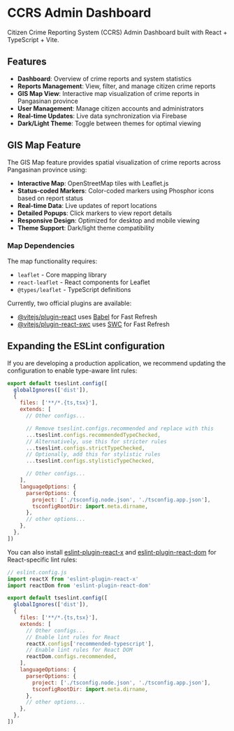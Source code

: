 # CCRS Admin Dashboard

Citizen Crime Reporting System (CCRS) Admin Dashboard built with React + TypeScript + Vite.

## Features

- **Dashboard**: Overview of crime reports and system statistics
- **Reports Management**: View, filter, and manage citizen crime reports  
- **GIS Map View**: Interactive map visualization of crime reports in Pangasinan province
- **User Management**: Manage citizen accounts and administrators
- **Real-time Updates**: Live data synchronization via Firebase
- **Dark/Light Theme**: Toggle between themes for optimal viewing

## GIS Map Feature

The GIS Map feature provides spatial visualization of crime reports across Pangasinan province using:

- **Interactive Map**: OpenStreetMap tiles with Leaflet.js
- **Status-coded Markers**: Color-coded markers using Phosphor icons based on report status
- **Real-time Data**: Live updates of report locations
- **Detailed Popups**: Click markers to view report details
- **Responsive Design**: Optimized for desktop and mobile viewing
- **Theme Support**: Dark/light theme compatibility

### Map Dependencies

The map functionality requires:
- `leaflet` - Core mapping library
- `react-leaflet` - React components for Leaflet
- `@types/leaflet` - TypeScript definitions

Currently, two official plugins are available:

- [@vitejs/plugin-react](https://github.com/vitejs/vite-plugin-react/blob/main/packages/plugin-react) uses [Babel](https://babeljs.io/) for Fast Refresh
- [@vitejs/plugin-react-swc](https://github.com/vitejs/vite-plugin-react/blob/main/packages/plugin-react-swc) uses [SWC](https://swc.rs/) for Fast Refresh

## Expanding the ESLint configuration

If you are developing a production application, we recommend updating the configuration to enable type-aware lint rules:

```js
export default tseslint.config([
  globalIgnores(['dist']),
  {
    files: ['**/*.{ts,tsx}'],
    extends: [
      // Other configs...

      // Remove tseslint.configs.recommended and replace with this
      ...tseslint.configs.recommendedTypeChecked,
      // Alternatively, use this for stricter rules
      ...tseslint.configs.strictTypeChecked,
      // Optionally, add this for stylistic rules
      ...tseslint.configs.stylisticTypeChecked,

      // Other configs...
    ],
    languageOptions: {
      parserOptions: {
        project: ['./tsconfig.node.json', './tsconfig.app.json'],
        tsconfigRootDir: import.meta.dirname,
      },
      // other options...
    },
  },
])
```

You can also install [eslint-plugin-react-x](https://github.com/Rel1cx/eslint-react/tree/main/packages/plugins/eslint-plugin-react-x) and [eslint-plugin-react-dom](https://github.com/Rel1cx/eslint-react/tree/main/packages/plugins/eslint-plugin-react-dom) for React-specific lint rules:

```js
// eslint.config.js
import reactX from 'eslint-plugin-react-x'
import reactDom from 'eslint-plugin-react-dom'

export default tseslint.config([
  globalIgnores(['dist']),
  {
    files: ['**/*.{ts,tsx}'],
    extends: [
      // Other configs...
      // Enable lint rules for React
      reactX.configs['recommended-typescript'],
      // Enable lint rules for React DOM
      reactDom.configs.recommended,
    ],
    languageOptions: {
      parserOptions: {
        project: ['./tsconfig.node.json', './tsconfig.app.json'],
        tsconfigRootDir: import.meta.dirname,
      },
      // other options...
    },
  },
])
```

